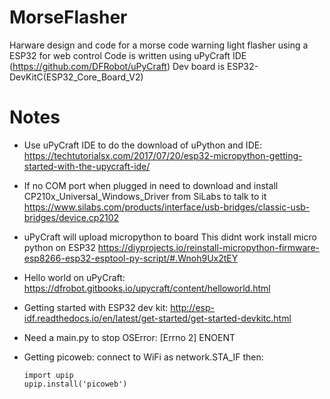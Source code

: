 # MorseFlasher
Harware design and code for a morse code warning light flasher using a ESP32 for web control 
Code is written using uPyCraft IDE (https://github.com/DFRobot/uPyCraft)
Dev board is ESP32-DevKitC(ESP32_Core_Board_V2)


# Notes
* Use uPyCraft IDE to do the download of uPython and IDE:
https://techtutorialsx.com/2017/07/20/esp32-micropython-getting-started-with-the-upycraft-ide/

* If no COM port when plugged in need to download and install CP210x_Universal_Windows_Driver from SiLabs to talk to it
https://www.silabs.com/products/interface/usb-bridges/classic-usb-bridges/device.cp2102

* uPyCraft will upload micropython to board
This didnt work
install micro python on ESP32
https://diyprojects.io/reinstall-micropython-firmware-esp8266-esp32-esptool-py-script/#.Wnoh9Ux2tEY

* Hello world on uPyCraft:
https://dfrobot.gitbooks.io/upycraft/content/helloworld.html

* Getting started with ESP32 dev kit:
http://esp-idf.readthedocs.io/en/latest/get-started/get-started-devkitc.html

* Need a main.py to stop OSError: [Errno 2] ENOENT

* Getting picoweb:
  connect to WiFi as network.STA_IF
  then:
  ```
  import upip
  upip.install('picoweb')
  ```

